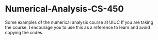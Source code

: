 # Numerical-Analysis-CS-450
Some examples of the numerical analysis course at UIUC
If you are taking the course, I encourage you to use this as a reference to learn and avoid copying the codes. 
